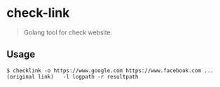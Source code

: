 # check-link

> Golang tool for check website.

## Usage
```
$ checklink -o https://www.google.com https://www.facebook.com ...(original link)   -l logpath -r resultpath 
```
